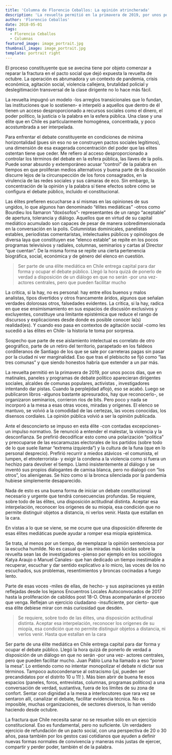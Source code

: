 ```yaml
---
title: 'Columna de Florencio Ceballos: La opinión atrincherada'
description: 'La revuelta permitió en la primavera de 2019, por unos pocos días, que en matinales, paneles y programas de debate político aparecieran dirigentes sociales, alcaldes de comunas populares, activistas , investigadores intentando dar pistas. Cuando la perplejidad aflojó, eso se acabó.'
author: 'Florencio Ceballos'
date: 2018-05-01
tags:
  - Florencio Ceballos
  - Columnas
featured_image: image_portrait.jpg
thumbnail_image: image_portrait.jpg
template: portrait right
---
```

El proceso constituyente que se avecina tiene por objeto comenzar a reparar la fractura en el pacto social que dejó expuesta la revuelta de octubre. La operación es abrumadora y un contexto de pandemia, crisis económica, agitación social, violencia callejera, brutalidad policial y deslegitimación transversal de la clase dirigente no lo hace más fácil.  

La revuelta impugnó un modelo -los arreglos transicionales que lo fundan, las instituciones que lo sostienen- e interpeló a aquellos que dentro de él tienen un acceso desproporcionado a recursos sociales como el dinero, el poder político, la justicia o la palabra en la esfera pública. Una clase y una élite que en Chile es particularmente homogénea, concentrada, y poco acostumbrada a ser interpelada. 

Para enfrentar el debate constituyente en condiciones de mínima horizontalidad (pues sin eso no se construyen pactos sociales legítimos),  una dimensión de esa exagerada  concentración del poder que las elites ostentan tiene que ceder. Me refiero al acceso desproporcionado a controlar los términos del debate en la esfera pública, las llaves de la polis. Puede sonar absurdo y extemporáneo acusar “control” de la palabra en tiempos en que proliferan medios alternativos y buena parte de  la discusión discurre lejos de la circunspección de los foros consagrados, en la virulencia de las redes sociales y sus cámaras de eco. Sin embargo, la concentración de la opinión y la palabra sí tiene efectos sobre cómo se configura el debate público, incluido el constitucional.

Las élites prefieren escucharse a sí mismas en las opiniones de sus ungidos, lo que algunos han denominado “élites mediáticas” -otros como Bourdieu los llamaron “doxósofos”- representantes de un rango “aceptable” de apertura, tolerancia y diálogo. Aquellos que en virtud de su capital mediático acumulado son capaces de pesar de manera sobredimensionada en la conversación en la polis. Columnistas dominicales, panelistas estables, periodistas comentaristas,  intelectuales públicos  y opinólogos de diversa laya que constituyen ese “elenco estable” se repite en los pocos programas televisivos y radiales, columnas, seminarios y cartas al Director  “que cuentan”.  De la misma forma se repite una cierta pertenencia biográfica, social, económica y de género del elenco en cuestión. 

> Ser parte de una élite mediática en Chile entrega capital  para dar forma y ocupar el debate público. Llegó la hora quizá de ponerlo de verdad a disposición de un diálogo en que no serán -por una vez- actores centrales, pero que pueden facilitar mucho

La crítica, si la hay, no es personal: hay entre ellos buenos y malos analistas, tipos divertidos y otros francamente áridos, algunos que señalan verdades dolorosas  otros, falsedades evidentes.  La crítica, si la hay, radica en que ese ensimismamiento en sus espacios de discusión exclusivos y excluyentes, constituye una limitante epistémica que reduce el rango de discursos y  explicaciones desde donde es posible conocer la(s) realidad(es). Y cuando eso pasa en contextos de agitación social -como les sucedió a las élites en Chile- la historia te toma por sorpresa. 

Sospecho que parte de ese aislamiento intelectual es correlato de otro geográfico, parte de un retiro del territorio, parapetado en los faldeos cordilleranos de Santiago de los que se sale por carreteras pagas sin pasar por la ciudad ni ver marginalidad. Eso que tras el plebiscito se fijó como “las tres comunas” y que siendo honestos habría que extender a un par más.

La revuelta permitió en la primavera de 2019, por unos pocos días,  que en matinales,  paneles y programas de debate político aparecieran dirigentes sociales, alcaldes de comunas populares, activistas , investigadores intentando dar pistas. Cuando la perplejidad aflojó, eso se acabó. Luego se publicaron libros  -algunos bastante apresurados, hay que reconocerlo-, se organizaron seminarios, corrieron ríos de bits. Pero poco y nada se incorporó a la mesa a esas otras voces, miradas y orígenes. El elenco se mantuvo, se volvió a la comodidad  de las certezas,  las voces conocidas, los disensos cordiales. La opinión pública volvió a ser la opinión publicada. 

Ante el desconcierto se impuso en esta élite -con contadas excepciones-  un impulso normativo. Se renunció a entender el malestar, la violencia y la desconfianza. Se prefirió decodificar esto como una polarización “política” y preocuparse de las escaramuzas electorales de los partidos (sobre todo de lo que suele llamar “extrema izquierda”) y la cultura de la funa (que en lo personal desprecio). Prefirió recurrir a miedos atávicos -el comunista, el lumpen, el etnoterrorista-  y  exigir la condena a la violencia como si fuera un hechizo para devolver el tiempo. Llamó insistentemente al diálogo y se inventó sus propios dialogantes de camisa blanca, pero no dialogó con “los otros”, los alienígenas. Se hizo como si la  bronca silenciada por la pandemia hubiese simplemente desaparecido. 

Nada de esto es una buena forma de iniciar un debate constitucional  necesario y urgente que tendrá consecuencias profundas. Se requiere, sobre todo de las élites,  una disposición actitudinal distinta. Aceptar esa interpelación, reconocer los orígenes de su miopía, esa condición que no permite distinguir objetos a distancia, ni verlos venir. Hasta que estallan en la cara. 

En vistas a lo que se viene, se me ocurre que una disposición diferente de esas élites mediáticas  puede ayudar a romper esa miopía epistémica. 

Se trata, al menos por un tiempo, de reemplazar la opinión sentenciosa por la escucha humilde.  No es casual que las miradas más lúcidas sobre la revuelta sean las de investigadores -pienso por ejemplo en los sociólogos Katya Araujo o Manuel Canales-  que han dedicado un tiempo inestimable a recuperar,  escuchar y dar sentido explicativo a lo micro, las voces de los no escuchados, sus  problemas, resentimientos y broncas cocinadas a fuego lento.  

Parte de esas voces -miles de ellas, de hecho-  y sus aspiraciones ya están reflejadas desde los lejanos Encuentros Locales Autoconvocados de 2017 hasta la proliferación de cabildos post  18-O.  Otras acompañarán el proceso que venga. Reflejan un ejercicio ciudadano -insuficiente, por cierto- que esa élite debiese mirar con más curiosidad que desdén. 

> Se requiere, sobre todo de las élites,  una disposición actitudinal distinta. Aceptar esa interpelación, reconocer los orígenes de su miopía, esa condición que no permite distinguir objetos a distancia, ni verlos venir. Hasta que estallan en la cara

Ser parte de una élite mediática en Chile entrega capital  para dar forma y ocupar el debate público. Llegó la hora quizá de ponerlo de verdad a disposición de un diálogo en que no serán -por una vez- actores centrales, pero que pueden facilitar mucho.  Juan Pablo Luna ha llamado a eso “poner la mesa”. Lo entiendo como no intentar monopolizar el debate ni dictar sus términos. Tampoco autocondenarse al ostracismo (¡sí, pueden ser precandidatos por el distrito 10 u 11! ). Más bien abrir de buena fe esos espacios (paneles, foros, entrevistas, columnas, programas políticos) a una conversación de verdad, sustantiva, fuera de los límites de su zona de confort. Sentar con dignidad a la mesa a interlocutores que rara vez se sentaron allí, canalizar el debate, facilitar evidencia técnica. No es imposible, muchas organizaciones, de sectores diversos, lo han venido haciendo desde octubre.

La fractura que Chile necesita sanar no se resuelve sólo en un ejercicio constitucional. Eso es fundamental, pero no suficiente. Un verdadero ejercicio de refundación de un pacto social, con una perspectiva de 20 o 30 años, pasa también por los gestos casi cotidianos que ayuden a  definir nuevas formas normales de convivencia y maneras más justas de ejercer, compartir y perder poder, también el de la palabra.